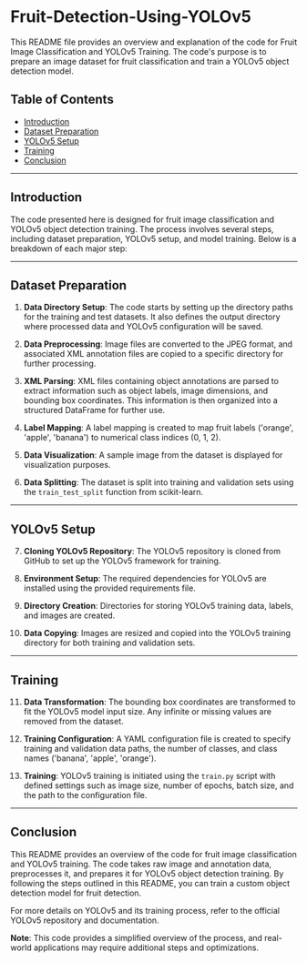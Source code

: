 # Fruit-Detection-Using-YOLOv5
This README file provides an overview and explanation of the code for Fruit Image Classification and YOLOv5 Training. The code's purpose is to prepare an image dataset for fruit classification and train a YOLOv5 object detection model.

## Table of Contents
- [Introduction](#introduction)
- [Dataset Preparation](#dataset-preparation)
- [YOLOv5 Setup](#yolov5-setup)
- [Training](#training)
- [Conclusion](#conclusion)

---

## Introduction

The code presented here is designed for fruit image classification and YOLOv5 object detection training. The process involves several steps, including dataset preparation, YOLOv5 setup, and model training. Below is a breakdown of each major step:

---

## Dataset Preparation

1. **Data Directory Setup**: The code starts by setting up the directory paths for the training and test datasets. It also defines the output directory where processed data and YOLOv5 configuration will be saved.

2. **Data Preprocessing**: Image files are converted to the JPEG format, and associated XML annotation files are copied to a specific directory for further processing.

3. **XML Parsing**: XML files containing object annotations are parsed to extract information such as object labels, image dimensions, and bounding box coordinates. This information is then organized into a structured DataFrame for further use.

4. **Label Mapping**: A label mapping is created to map fruit labels ('orange', 'apple', 'banana') to numerical class indices (0, 1, 2).

5. **Data Visualization**: A sample image from the dataset is displayed for visualization purposes.

6. **Data Splitting**: The dataset is split into training and validation sets using the `train_test_split` function from scikit-learn.

---

## YOLOv5 Setup

7. **Cloning YOLOv5 Repository**: The YOLOv5 repository is cloned from GitHub to set up the YOLOv5 framework for training.

8. **Environment Setup**: The required dependencies for YOLOv5 are installed using the provided requirements file.

9. **Directory Creation**: Directories for storing YOLOv5 training data, labels, and images are created.

10. **Data Copying**: Images are resized and copied into the YOLOv5 training directory for both training and validation sets.

---

## Training

11. **Data Transformation**: The bounding box coordinates are transformed to fit the YOLOv5 model input size. Any infinite or missing values are removed from the dataset.

12. **Training Configuration**: A YAML configuration file is created to specify training and validation data paths, the number of classes, and class names ('banana', 'apple', 'orange').

13. **Training**: YOLOv5 training is initiated using the `train.py` script with defined settings such as image size, number of epochs, batch size, and the path to the configuration file.

---

## Conclusion

This README provides an overview of the code for fruit image classification and YOLOv5 training. The code takes raw image and annotation data, preprocesses it, and prepares it for YOLOv5 object detection training. By following the steps outlined in this README, you can train a custom object detection model for fruit detection.

For more details on YOLOv5 and its training process, refer to the official YOLOv5 repository and documentation.

**Note**: This code provides a simplified overview of the process, and real-world applications may require additional steps and optimizations.
